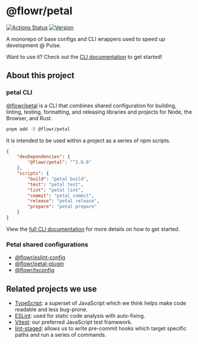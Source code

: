 # @flowr/petal

[![Actions Status](https://github.com/pulseflow/petal/workflows/Tests/badge.svg)](https://github.com/pulseflow/petal/actions)
[![Version](https://img.shields.io/npm/v/@flowr/petal.svg)](https://www.npmjs.com/package/@flowr/petal)

A monorepo of base configs and CLI wrappers used to speed up development @ Pulse.

Want to use it? Check out the [CLI documentation](https://github.com/pulseflow/petal/blob/main/packages/petal) to get started!

## About this project

### petal CLI

[@flowr/petal](./core/petal) is a CLI that combines shared configuration for building, linting, testing, formatting, and releasing libraries and projects for Node, the Browser, and Rust.

```bash
pnpm add -D @flowr/petal
```

It is intended to be used within a project as a series of npm scripts.

```json
{
	"devDependencies": {
		"@flowr/petal": "^2.0.0"
	},
	"scripts": {
		"build": "petal build",
		"test": "petal test",
		"lint": "petal lint",
		"commit": "petal commit",
		"release": "petal release",
		"prepare": "petal prepare"
	}
}
```

View the [full CLI documentation](./core/petal) for more details on how to get started.

### Petal shared configurations

-   [@flowr/eslint-config](./configs/eslint-config)
-   [@flowr/petal-plugin](./configs/petal-plugin)
-   [@flowr/tsconfig](./configs/tsconfig)

## Related projects we use

-   [TypeScript]: a superset of JavaScript which we think helps make code readable and less bug-prone.
-   [ESLint]: used for static code analysis with auto-fixing.
-   [Vitest]: our preferred JavaScript test framework.
-   [lint-staged]: allows us to write pre-commit hooks which target specific paths and run a series of commands.

[eslint]: https://eslint.org/
[typescript]: https://www.typescriptlang.org/
[vitest]: https://vitest.dev/
[lint-staged]: https://github.com/okonet/lint-staged
